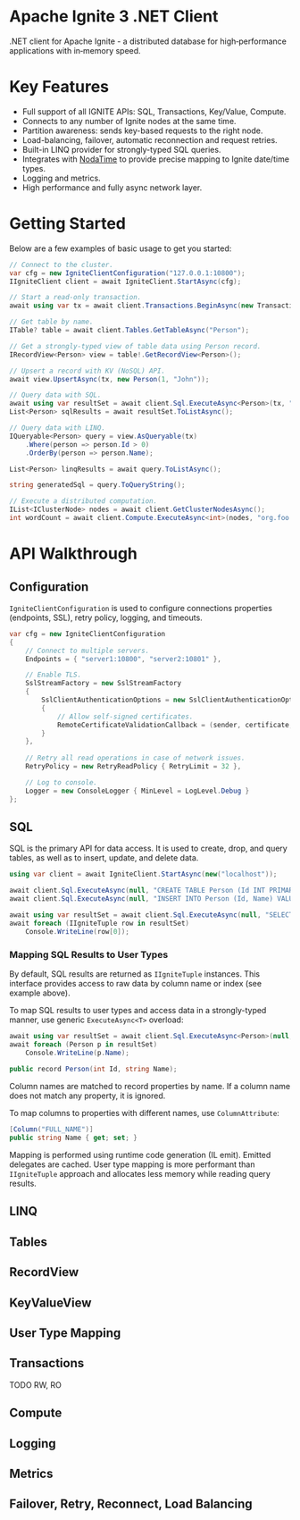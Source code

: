 # Apache Ignite 3 .NET Client

.NET client for Apache Ignite - a distributed database for high‑performance applications with in‑memory speed.


# Key Features

* Full support of all IGNITE APIs: SQL, Transactions, Key/Value, Compute.
* Connects to any number of Ignite nodes at the same time.
* Partition awareness: sends key-based requests to the right node.
* Load-balancing, failover, automatic reconnection and request retries.
* Built-in LINQ provider for strongly-typed SQL queries.
* Integrates with [NodaTime](https://nodatime.org/) to provide precise mapping to Ignite date/time types.
* Logging and metrics.
* High performance and fully async network layer.


# Getting Started

Below are a few examples of basic usage to get you started: 

```cs
// Connect to the cluster.
var cfg = new IgniteClientConfiguration("127.0.0.1:10800");
IIgniteClient client = await IgniteClient.StartAsync(cfg);

// Start a read-only transaction.
await using var tx = await client.Transactions.BeginAsync(new TransactionOptions { ReadOnly = true });

// Get table by name.
ITable? table = await client.Tables.GetTableAsync("Person");

// Get a strongly-typed view of table data using Person record.
IRecordView<Person> view = table!.GetRecordView<Person>();

// Upsert a record with KV (NoSQL) API.
await view.UpsertAsync(tx, new Person(1, "John"));

// Query data with SQL.
await using var resultSet = await client.Sql.ExecuteAsync<Person>(tx, "SELECT * FROM Person");
List<Person> sqlResults = await resultSet.ToListAsync();

// Query data with LINQ.
IQueryable<Person> query = view.AsQueryable(tx)
    .Where(person => person.Id > 0)
    .OrderBy(person => person.Name);

List<Person> linqResults = await query.ToListAsync();

string generatedSql = query.ToQueryString();

// Execute a distributed computation.
IList<IClusterNode> nodes = await client.GetClusterNodesAsync();
int wordCount = await client.Compute.ExecuteAsync<int>(nodes, "org.foo.bar.WordCountTask", "Hello, world!");
```

# API Walkthrough

## Configuration

`IgniteClientConfiguration` is used to configure connections properties (endpoints, SSL), retry policy, logging, and timeouts. 

```cs
var cfg = new IgniteClientConfiguration
{
    // Connect to multiple servers.
    Endpoints = { "server1:10800", "server2:10801" },

    // Enable TLS.
    SslStreamFactory = new SslStreamFactory
    {
        SslClientAuthenticationOptions = new SslClientAuthenticationOptions
        {
            // Allow self-signed certificates.
            RemoteCertificateValidationCallback = (sender, certificate, chain, errors) => true
        }
    },    
        
    // Retry all read operations in case of network issues.
    RetryPolicy = new RetryReadPolicy { RetryLimit = 32 },

    // Log to console.
    Logger = new ConsoleLogger { MinLevel = LogLevel.Debug }
};
```

## SQL

SQL is the primary API for data access. It is used to create, drop, and query tables, as well as to insert, update, and delete data. 

```cs
using var client = await IgniteClient.StartAsync(new("localhost"));

await client.Sql.ExecuteAsync(null, "CREATE TABLE Person (Id INT PRIMARY KEY, Name VARCHAR)");
await client.Sql.ExecuteAsync(null, "INSERT INTO Person (Id, Name) VALUES (1, 'John Doe')");

await using var resultSet = await client.Sql.ExecuteAsync(null, "SELECT Name FROM Person");
await foreach (IIgniteTuple row in resultSet)
    Console.WriteLine(row[0]);
```

### Mapping SQL Results to User Types

By default, SQL results are returned as `IIgniteTuple` instances. This interface provides access to raw data by column name or index (see example above).

To map SQL results to user types and access data in a strongly-typed manner, use generic `ExecuteAsync<T>` overload: 

```cs
await using var resultSet = await client.Sql.ExecuteAsync<Person>(null, "SELECT Name FROM Person");
await foreach (Person p in resultSet)
    Console.WriteLine(p.Name);
    
public record Person(int Id, string Name);
```

Column names are matched to record properties by name. If a column name does not match any property, it is ignored.

To map columns to properties with different names, use `ColumnAttribute`:

```cs
[Column("FULL_NAME")]
public string Name { get; set; }
```

Mapping is performed using runtime code generation (IL emit). Emitted delegates are cached. User type mapping is more performant than `IIgniteTuple` approach and allocates less memory while reading query results.

## LINQ

## Tables

## RecordView

## KeyValueView

## User Type Mapping

## Transactions

TODO RW, RO

## Compute

## Logging

## Metrics

## Failover, Retry, Reconnect, Load Balancing
